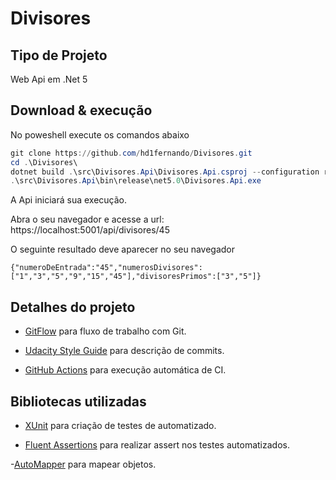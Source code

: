 # Divisores

## Tipo de Projeto
Web Api em .Net 5

## Download & execução

No poweshell execute os comandos abaixo
```powershell
git clone https://github.com/hd1fernando/Divisores.git
cd .\Divisores\
dotnet build .\src\Divisores.Api\Divisores.Api.csproj --configuration release
.\src\Divisores.Api\bin\release\net5.0\Divisores.Api.exe
```
A Api iniciará sua execução.

Abra o seu navegador e acesse a url: https://localhost:5001/api/divisores/45

O seguinte resultado deve aparecer no seu navegador

``` chrome
{"numeroDeEntrada":"45","numerosDivisores":["1","3","5","9","15","45"],"divisoresPrimos":["3","5"]}
````

## Detalhes do projeto
* [GitFlow](https://www.atlassian.com/br/git/tutorials/comparing-workflows/gitflow-workflow) para fluxo de trabalho com Git.

* [Udacity Style Guide](https://udacity.github.io/git-styleguide/) para descrição de commits.

* [GitHub Actions](https://github.com/hd1fernando/Divisores/actions) para execução automática de CI.

## Bibliotecas utilizadas
- [XUnit](https://xunit.net/) para criação de testes de automatizado.

- [Fluent Assertions](https://fluentassertions.com/) para realizar assert nos testes automatizados.

-[AutoMapper](https://automapper.org/) para mapear objetos.
